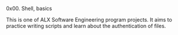 0x00. Shell, basics

This is one of ALX Software Engineering program projects.
It aims to practice writing scripts and learn about the authentication of files. 
